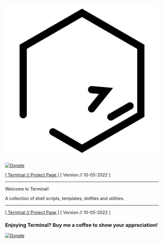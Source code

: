 ![terminal](https://raw.githubusercontent.com/nathaneltitane/terminal/main/terminal.svg)

[![Donate](https://img.shields.io/badge/Donate-PayPal-000000.svg?style=for-the-badge)](https://www.paypal.com/donate/?hosted_button_id=QG58TMRHNSZAU)

[[ Terminal // Project Page ]](https://github.com/nathaneltitane/terminal) [ Version // 10-05-2022 ]

---

Welcome to Terminal!

A collection of shell scripts, templates, dotfiles and utilities.

---

[[ Terminal // Project Page ]](https://github.com/nathaneltitane/terminal) [ Version // 10-05-2022 ]

### Enjoying Terminal? Buy me a coffee to show your appreciation!

[![Donate](https://img.shields.io/badge/Donate-PayPal-000000.svg?style=for-the-badge)](https://www.paypal.com/donate/?hosted_button_id=QG58TMRHNSZAU)
